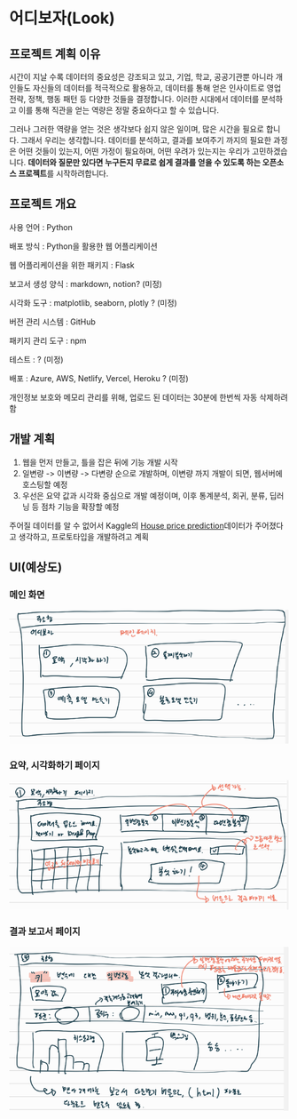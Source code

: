 # 어디보자(Look)


## 프로젝트 계획 이유

 시간이 지날 수록 데이터의 중요성은 강조되고 있고, 기업, 학교, 공공기관뿐 아니라 개인들도 자신들의 데이터를 적극적으로 활용하고, 데이터를 통해 얻은 인사이트로 영업 전략, 정책, 행동 패턴 등 다양한 것들을 결정합니다. 이러한 시대에서 데이터를 분석하고 이를 통해 직관을 얻는 역량은 정말 중요하다고 할 수 있습니다. 

 그러나 그러한 역량을 얻는 것은 생각보다 쉽지 않은 일이며, 많은 시간을 필요로 합니다. 그래서 우리는 생각합니다. 데이터를 분석하고, 결과를 보여주기 까지의 필요한 과정은 어떤 것들이 있는지, 어떤 가정이 필요하며, 어떤 우려가 있는지는 우리가 고민하겠습니다. **데이터와 질문만 있다면 누구든지 무료로 쉽게 결과를 얻을 수 있도록 하는 오픈소스 프로젝트**를 시작하려합니다. 



## 프로젝트 개요

사용 언어 : Python

배포 방식 : Python을 활용한 웹 어플리케이션

웹 어플리케이션을 위한 패키지 : Flask

보고서 생성 양식 : markdown, notion? (미정)

시각화 도구 : matplotlib, seaborn, plotly ? (미정)

버전 관리 시스템 : GitHub

패키지 관리 도구 : npm

테스트 : ? (미정)

배포 : Azure, AWS, Netlify, Vercel, Heroku ? (미정)



개인정보 보호와 메모리 관리를 위해, 업로드 된 데이터는 30분에 한번씩 자동 삭제하려 함



## 개발 계획

1. 웹을 먼저 만들고, 틀을 잡은 뒤에 기능 개발 시작
2. 일변량 -> 이변량 -> 다변량 순으로 개발하며, 이변량 까지 개발이 되면, 웹서버에 호스팅할 예정
3. 우선은 요약 값과 시각화 중심으로 개발 예정이며, 이후 통계분석, 회귀, 분류, 딥러닝 등 점차 기능을 확장할 예정

주어질 데이터를 알 수 없어서 Kaggle의 [House price prediction](https://www.kaggle.com/datasets/shree1992/housedata)데이터가 주어졌다고 생각하고, 프로토타입을 개발하려고 계획



## UI(예상도)



### 메인 화면

![image-20220527122346623](./images/README/image-20220527122346623.png)



### 요약, 시각화하기 페이지

![image-20220527122413115](./images/README/image-20220527122413115.png)



### 결과 보고서 페이지

![image-20220527122432833](./images/README/image-20220527122432833.png)
